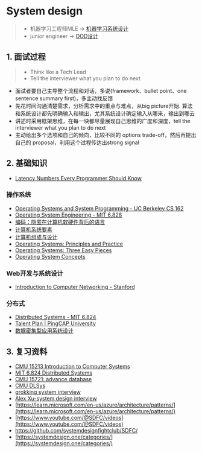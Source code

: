 # System design

> - 机器学习工程师MLE -> [机器学习系统设计](./03_ml)
> - junior engineer -> [OOD设计](./01_ood)


## 1. 面试过程
> - Think like a Tech Lead
> - Tell the interviewer what you plan to do next

- 面试者要自己主导整个流程和对话，多说(framework、bullet point、one sentence summary first)，多主动找反馈
- 先花时间沟通清楚需求，分析需求中的重点与难点，从big picture开始. 算法和系统设计都先明确输入和输出，尤其系统设计确定输入从哪来，输出到哪去
- 讲述时采用框架思维，在每一块都尽量展现自己思维的广度和深度，tell the interviewer what you plan to do next
- 主动给出多个选项和自己的倾向，比较不同的 options trade-off，然后再提出自己的 proposal，利用这个过程传达出strong signal


## 2. 基础知识
- [Latency Numbers Every Programmer Should Know](https://gist.github.com/jboner/2841832)


### 操作系统
- [Operating Systems and System Programming - UC Berkeley CS 162](https://github.com/Berkeley-CS162)
- [Operating System Engineering - MIT 6.828](https://pdos.csail.mit.edu/6.828/)
- [编码：隐匿在计算机软硬件背后的语言](https://book.douban.com/subject/4822685/)
- [计算机系统要素](https://book.douban.com/subject/1998341/)
- [计算机组成与设计](https://book.douban.com/subject/26604008/)
- [Operating Systems: Principles and Practice](https://book.douban.com/subject/25984145/)
- [Operating Systems: Three Easy Pieces](https://book.douban.com/subject/19973015/)
- [Operating System Concepts](https://book.douban.com/subject/10076960/)


### Web开发与系统设计
- [Introduction to Computer Networking - Stanford](https://lagunita.stanford.edu/courses/Engineering/Networking-SP/SelfPaced/about)


### 分布式
- [Distributed Systems - MIT 6.824](https://pdos.csail.mit.edu/6.824/schedule.html)
- [Talent Plan | PingCAP University](https://university.pingcap.com/talent-plan/)
- [数据密集型应用系统设计](https://book.douban.com/subject/30329536/)


## 3. 复习资料
- [CMU 15213 Introduction to Computer Systems](https://www.cs.cmu.edu/~213/)
- [MIT 6.824 Distributed Systems](https://pdos.csail.mit.edu/6.824/)
- [CMU 15721: advance database](https://15721.courses.cs.cmu.edu/)
- [CMU DLSys](https://catalyst.cs.cmu.edu/15-884-mlsys-sp21/)
- [grokking system interview](https://www.educative.io/courses/grokking-modern-system-design-interview-for-engineers-managers)
- [Alex Xu-system design interview](https://www.amazon.in/System-Design-Interview-Insiders-Guide-ebook/dp/B08B3FWYBX)
- [https://learn.microsoft.com/en-us/azure/architecture/patterns/](https://learn.microsoft.com/en-us/azure/architecture/patterns/)
- [https://www.youtube.com/@SDFC/videos](https://www.youtube.com/@SDFC/videos)
- https://github.com/systemdesignfightclub/SDFC/
- [https://systemdesign.one/categories/](https://systemdesign.one/categories/)
